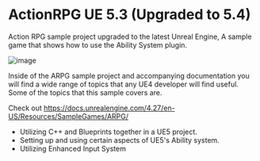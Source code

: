 # ActionRPG UE 5.3 (Upgraded to 5.4)
  
Action RPG sample project upgraded to the latest Unreal Engine, A sample game that shows how to use the Ability System plugin.

 ![image](https://github.com/vahabahmadvand/ActionRPG_UE53/assets/19814209/4e511c0e-f14a-4ad4-b001-95aa56ea2aee)

  Inside of the ARPG sample project and accompanying documentation you will find a wide range of topics that any UE4 developer will find useful. Some of the topics that this sample covers are.
  
  Check out <https://docs.unrealengine.com/4.27/en-US/Resources/SampleGames/ARPG/>
- Utilizing C++ and Blueprints together in a UE5 project.
- Setting up and using certain aspects of UE5's Ability system.
- Utilizing Enhanced Input System
